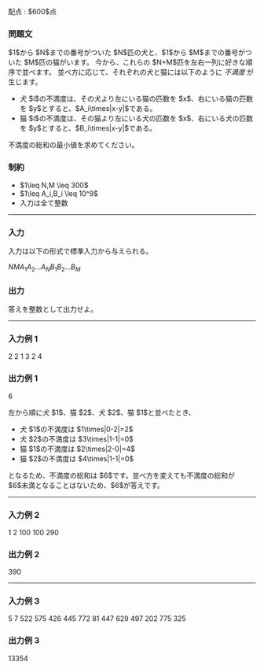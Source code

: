 
<div>

<span>

<span>

<p>
配点 : $600$点
</p>

<div>

<section>

### **問題文**

<p>
$1$から $N$までの番号がついた $N$匹の犬と、$1$から $M$までの番号がついた $M$匹の猫がいます。
今から、これらの $N+M$匹を左右一列に好きな順序で並べます。
並べ方に応じて、それぞれの犬と猫には以下のように
<em>
不満度
</em>
が生じます。
</p>

<ul>

<li>
犬 $i$の不満度は、その犬より左にいる猫の匹数を $x$、右にいる猫の匹数を $y$とすると、$A_i\times|x-y|$である。
</li>

<li>
猫 $i$の不満度は、その猫より左にいる犬の匹数を $x$、右にいる犬の匹数を $y$とすると、$B_i\times|x-y|$である。
</li>

</ul>

<p>
不満度の総和の最小値を求めてください。
</p>

</section>

</div>

<div>

<section>

### **制約**

<ul>

<li>
$1\leq N,M \leq 300$
</li>

<li>
$1\leq A_i,B_i \leq 10^9$
</li>

<li>
入力は全て整数
</li>

</ul>

</section>

</div>

---

<div>

<div>

<section>

### **入力**

<p>
入力は以下の形式で標準入力から与えられる。
</p>

<div>

$N$$M$$A_1$$A_2$$\ldots$$A_N$$B_1$$B_2$$\ldots$$B_M$
</div>

</section>

</div>

<div>

<section>

### **出力**

<p>
答えを整数として出力せよ。
</p>

</section>

</div>

</div>

---

<div>

<section>

### **入力例 1**

<div>

2 2
1 3
2 4

</div>

</section>

</div>

<div>

<section>

### **出力例 1**

<div>

6

</div>

<p>
左から順に犬 $1$、猫 $2$、犬 $2$、猫 $1$と並べたとき、
</p>

<ul>

<li>
犬 $1$の不満度は $1\times|0-2|=2$
</li>

<li>
犬 $2$の不満度は $3\times|1-1|=0$
</li>

<li>
猫 $1$の不満度は $2\times|2-0|=4$
</li>

<li>
猫 $2$の不満度は $4\times|1-1|=0$
</li>

</ul>

<p>
となるため、不満度の総和は $6$です。並べ方を変えても不満度の総和が $6$未満となることはないため、$6$が答えです。
</p>

</section>

</div>

---

<div>

<section>

### **入力例 2**

<div>

1 2
100
100 290

</div>

</section>

</div>

<div>

<section>

### **出力例 2**

<div>

390

</div>

</section>

</div>

---

<div>

<section>

### **入力例 3**

<div>

5 7
522 575 426 445 772
81 447 629 497 202 775 325

</div>

</section>

</div>

<div>

<section>

### **出力例 3**

<div>

13354

</div>

</section>

</div>

</span>

</span>

</div>
